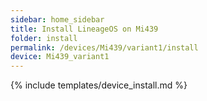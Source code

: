 ```yaml
---
sidebar: home_sidebar
title: Install LineageOS on Mi439
folder: install
permalink: /devices/Mi439/variant1/install
device: Mi439_variant1
---
```

{% include templates/device_install.md %}
